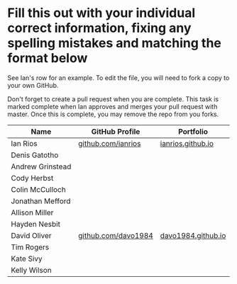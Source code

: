 # Fill this out with your individual correct information, fixing any spelling mistakes and matching the format below

See Ian's row for an example. To edit the file, you will need to fork a copy to your own GitHub.

Don't forget to create a pull request when you are complete. This task is marked complete when Ian approves and merges your pull request with master. Once this is complete, you may remove the repo from you forks.

| Name             | GitHub Profile                                   | Portfolio                                      |
| ---------------- | ------------------------------------------------ | ---------------------------------------------- |
| Ian Rios         | [github.com/ianrios](https://github.com/ianrios) | [ianrios.github.io](https://ianrios.github.io) |
| Denis Gatotho    |                                                  |                                                |
| Andrew Grinstead |                                                  |                                                |
| Cody Herbst      |                                                  |                                                |
| Colin McCulloch  |                                                  |                                                |
| Jonathan Mefford |                                                  |                                                |
| Allison Miller   |                                                  |                                                |
| Hayden Nesbit    |                                                  |                                                |
| David Oliver         | [github.com/davo1984](https://github.com/davo1984) | [davo1984.github.io](https://davo1984.github.io) |
| Tim Rogers       |                                                  |                                                |
| Kate Sivy        |                                                  |                                                |
| Kelly Wilson     |                                                  |                                                |

